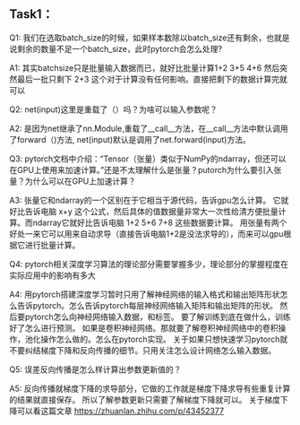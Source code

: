 ## Task1：
Q1: 我们在选取batch_size的时候，如果样本数除以batch_size还有剩余，也就是说剩余的数量不足一个batch_size，此时pytorch会怎么处理?

A1: 其实batchsize只是批量输入数据而已，就好比批量计算1+2 3+5 4+6 然后突然最后一批只剩下 2+3 这个对于计算没有任何影响。直接把剩下的数据计算完就可以

Q2: net(input)这里是重载了（）吗？为啥可以输入参数呢？

A2: 是因为net继承了nn.Module,重载了__call__方法，在__call__方法中默认调用了forward（)方法,  net(input)默认是调用了net.forward(input)方法。

Q3: pytorch文档中介绍：“Tensor（张量）类似于NumPy的ndarray，但还可以在GPU上使用来加速计算。”还是不太理解什么是张量？putorch为什么要引入张量？为什么可以在GPU上加速计算？

A3: 张量它和ndarray的一个区别在于它相当于源代码，告诉gpu怎么计算。
它就好比告诉电脑 x+y 这个公式，然后具体的值数据量非常大一次性给清方便批量计算。而ndarray它就好比告诉电脑
1+2
5+6
7+8
这些数据要计算。
用张量有两个好处一来它可以用来自动求导（直接告诉电脑1+2是没法求导的），而来可以gpu根据它进行批量计算。

Q4: pytorch相关深度学习算法的理论部分需要掌握多少，理论部分的掌握程度在实际应用中的影响有多大

A4: 用pytorch搭建深度学习暂时只用了解神经网络的输入格式和输出矩阵形状怎么告诉pytorch。怎么告诉pytorch每层神经网络输入矩阵和输出矩阵的形状。
然后要pytorch怎么向神经网络输入数据，和标签。
要了解训练到底在做什么，训练好了怎么进行预测。
如果是卷积神经网络。那就要了解卷积神经网络中的卷积操作，池化操作怎么做的。怎么在pytorch实现。
 关于如果只想快速学习pytorch就不要纠结梯度下降和反向传播的细节。只用关注怎么设计网络怎么输入数据。

Q5: 误差反向传播是怎么样计算出参数更新值的？

A5: 反向传播就梯度下降的求导部分，它做的工作就是梯度下降求导有些重复计算的结果就直接保存。
所以了解参数更新只需要了解梯度下降就可以。
关于梯度下降可以看这篇文章
https://zhuanlan.zhihu.com/p/43452377
